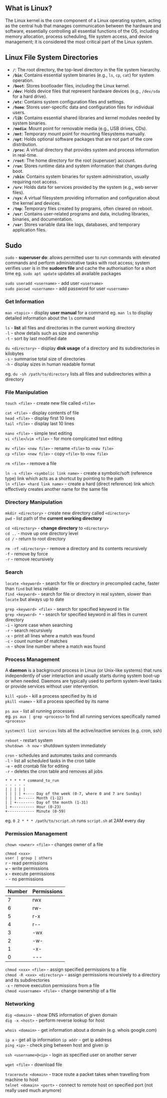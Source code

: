 ## What is Linux?

The Linux kernel is the core component of a Linux operating system, acting as the central hub that manages communication between the hardware and software, essentially controlling all essential functions of the OS, including memory allocation, process scheduling, file system access, and device management; it is considered the most critical part of the Linux system. 

## Linux File System Directories

- **`/`**: The root directory, the top-level directory in the file system hierarchy.
- **`/bin`**: Contains essential system binaries (e.g., `ls`, `cp`, `cat`) for system operation.
- **`/boot`**: Stores bootloader files, including the Linux kernel.
- **`/dev`**: Holds device files that represent hardware devices (e.g., `/dev/sda` for a hard drive).
- **`/etc`**: Contains system configuration files and settings.
- **`/home`**: Stores user-specific data and configuration files for individual users.
- **`/lib`**: Contains essential shared libraries and kernel modules needed by system binaries.
- **`/media`**: Mount point for removable media (e.g., USB drives, CDs).
- **`/mnt`**: Temporary mount point for mounting filesystems manually.
- **`/opt`**: Holds optional software packages that are not part of the core distribution.
- **`/proc`**: A virtual directory that provides system and process information in real-time.
- **`/root`**: The home directory for the root (superuser) account.
- **`/run`**: Stores runtime data and system information that changes during boot.
- **`/sbin`**: Contains system binaries for system administration, usually requiring root access.
- **`/srv`**: Holds data for services provided by the system (e.g., web server files).
- **`/sys`**: A virtual filesystem providing information and configuration about the kernel and devices.
- **`/tmp`**: Temporary files created by programs, often cleared on reboot.
- **`/usr`**: Contains user-related programs and data, including libraries, binaries, and documentation.
- **`/var`**: Stores variable data like logs, databases, and temporary application files.

## Sudo

`sudo` - **superuser do**: allows permitted user to run commands with elevated commands and perform administrative tasks with root access; system verifies user is in the **sudoers file** and cache the authorisation for a short time
eg. `sudo apt update` updates all available packages

`sudo useradd <username>` - add user `<username>`  
`sudo passwd <username>` - add password for user `<username>`   

### Get Information
`man <topic>` - display **user manual** for a command
eg. `man ls` to display detailed information about the `ls` command

`ls` - **list** all files and directories in the current working directory   
`-l` - show details such as size and ownership  
`-t` - sort by last modified date  

`du <directory>` - display **disk usage** of a directory and its subdirectories in kilobytes  
`-s` - summarise total size of directories  
`-h` - display sizes in human readable format  

eg. `du -sh /path/to/directory` lists all files and subdirectories within a directory

### File Manipulation
`touch <file>` - create new file called `<file>` 

`cat <file>` - display contents of file  
`head <file>` - display first 10 lines  
`tail <file>` - display last 10 lines  

`nano <file>` - simple text editing     
`vi <file>`/`vim <file>` - for more complicated text editing

`mv <file> <new file>` - rename `<file>` to `<new file>`  
`cp <file> <new file>` - copy `<file>` to `<new file>`  

`rm <file>` - remove a file

`ln -s <file> <symbolic link name>` - create a symbolic/soft (reference type) link which acts as a shortcut by pointing to the path   
`ln <file> <hard link name>` - create a hard (direct reference) link which effectively creates another name for the same file  

### Directory Manipulation
`mkdir <directory>` - create new directory called `<directory>`  
`pwd` - list path of the **current working directory**    

`cd <directory>` - **change directory** to `<directory>`    
`cd ..` - move up one directory level   
`cd /` - return to root directory   

`rm -rf <directory>` - remove a directory and its contents recursively  
`-f` - remove by force  
`-r` - remove recursively  

### Search
`locate <keyword>` - search for file or directory in precompiled cache, faster than `find` but less reliable  
`find <keyword>` - search for file or directory in real system, slower than `locate` but always up to date  

`grep <keyword> <file>` - search for specified keyword in file    
`grep <keyword> *` - search for specified keyword in all files in current directory  
`-i` - ignore case when searching  
`-r` - search recursively  
`-x` - print all lines where a match was found  
`-c` - count number of matches  
`-n` - show line number where a match was found  

### Process Management
A **daemon** is a background process in Linux (or Unix-like systems) that runs independently of user interaction and usually starts during system boot-up or when needed. Daemons are typically used to perform system-level tasks or provide services without user intervention.

`kill <pid>` - kill a process specified by its id   
`pkill <name>` - kill a process specified by its name  

`ps aux` - list all running processes  
eg. `ps aux | grep <process>` to find all running services specifically named `<process>`  

`systemctl list services` lists all the active/inactive services (e.g. cron, ssh)

`reboot` - restart system  
`shutdown -h now` - shutdown system immediately  

`cron` - schedules and automates tasks and commands  
`-l` - list all scheduled tasks in the cron table  
`-e` - edit crontab file for editing  
`-r` - deletes the cron table and removes all jobs  

```
* * * * * command_to_run
- - - - -
| | | | |
| | | | +---- Day of the week (0-7, where 0 and 7 are Sunday)
| | | +------ Month (1-12)
| | +-------- Day of the month (1-31)
| +---------- Hour (0-23)
+------------ Minute (0-59)
```
eg. `0 2 * * * /path/to/script.sh` runs `script.sh` at 2AM every day  

### Permission Management
`chown <owner> <file>` - changes owner of a file

`chmod <xxx>`  
`user | group | others`  
`r` - read permissions  
`w` - write permissions  
`x` - execute permissions  
`-` - no permissions  

| Number    | Permissions |
| -------- | ------- |
| 7  | rwx    |
| 6 | rw-     |
| 5    | r-x    |
| 4    | r--    |
| 3    | -wx    |
| 2    | -w-    |
| 1    | -x-    |
| 0    | ---    |

`chmod <xxx> <file>` - assign specified permissions to a file  
`chmod -R <xxx> <directory>` - assign permissions recursively to a directory and its subdirectories  
`-x` - remove execution permissions from a file    
`chmod <username> <file>` - change ownership of a file    

### Networking
`dig <domain>` - show DNS information of given domain  
`dig -x <host>` - perform reverse lookup for host  

`whois <domain>` - get information about a domain (e.g. whois google.com) 

`ip a` - get all ip information
`ip addr` - get ip address  
`ping <ip>` - check ping between host and given ip  

`ssh <username>@<ip>` - login as specified user on another server  

`wget <file>` - download file   

`traceroute <domain>` - trace route a packet takes when travelling from machine to host  
`telnet <domain> <port>` - connect to remote host on specified port (not really used much anymore)
